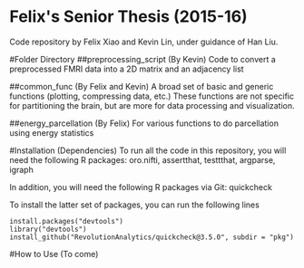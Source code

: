 Felix's Senior Thesis (2015-16)
===============================
Code repository by Felix Xiao and Kevin Lin, under guidance of Han Liu.

#Folder Directory
##preprocessing\_script
(By Kevin) Code to convert a preprocessed FMRI data into a 2D matrix and an adjacency list

##common\_func
(By Felix and Kevin) A broad set of basic and generic functions (plotting, compressing data, etc.)
These functions are not specific for partitioning the brain, but are more for data processing and visualization.

##energy\_parcellation
(By Felix) For various functions to do parcellation using energy statistics

#Installation (Dependencies)
To run all the code in this repository, you will need the following R packages:
oro.nifti, assertthat, testtthat, argparse, igraph

In addition, you will need the following R packages via Git:
quickcheck

To install the latter set of packages, you can run the following lines
```
install.packages("devtools")
library("devtools")
install_github("RevolutionAnalytics/quickcheck@3.5.0", subdir = "pkg")
```

#How to Use
(To come)

